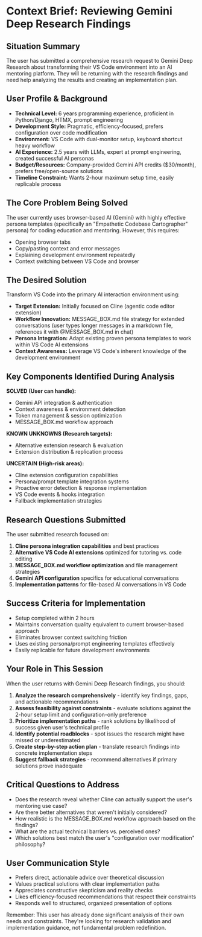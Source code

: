 # Context Brief: Reviewing Gemini Deep Research Findings

## Situation Summary
The user has submitted a comprehensive research request to Gemini Deep Research about transforming their VS Code environment into an AI mentoring platform. They will be returning with the research findings and need help analyzing the results and creating an implementation plan.

## User Profile & Background
- **Technical Level:** 6 years programming experience, proficient in Python/Django, HTMX, prompt engineering
- **Development Style:** Pragmatic, efficiency-focused, prefers configuration over code modification
- **Environment:** VS Code with dual-monitor setup, keyboard shortcut heavy workflow
- **AI Experience:** 2.5 years with LLMs, expert at prompt engineering, created successful AI personas
- **Budget/Resources:** Company-provided Gemini API credits ($30/month), prefers free/open-source solutions
- **Timeline Constraint:** Wants 2-hour maximum setup time, easily replicable process

## The Core Problem Being Solved
The user currently uses browser-based AI (Gemini) with highly effective persona templates (specifically an "Empathetic Codebase Cartographer" persona) for coding education and mentoring. However, this requires:
- Opening browser tabs
- Copy/pasting context and error messages  
- Explaining development environment repeatedly
- Context switching between VS Code and browser

## The Desired Solution
Transform VS Code into the primary AI interaction environment using:
- **Target Extension:** Initially focused on Cline (agentic code editor extension)
- **Workflow Innovation:** MESSAGE_BOX.md file strategy for extended conversations (user types longer messages in a markdown file, references it with @MESSAGE_BOX.md in chat)
- **Persona Integration:** Adapt existing proven persona templates to work within VS Code AI extensions
- **Context Awareness:** Leverage VS Code's inherent knowledge of the development environment

## Key Components Identified During Analysis
**SOLVED (User can handle):**
- Gemini API integration & authentication
- Context awareness & environment detection
- Token management & session optimization
- MESSAGE_BOX.md workflow approach

**KNOWN UNKNOWNS (Research targets):**
- Alternative extension research & evaluation  
- Extension distribution & replication process

**UNCERTAIN (High-risk areas):**
- Cline extension configuration capabilities
- Persona/prompt template integration systems
- Proactive error detection & response implementation
- VS Code events & hooks integration
- Fallback implementation strategies

## Research Questions Submitted
The user submitted research focused on:
1. **Cline persona integration capabilities** and best practices
2. **Alternative VS Code AI extensions** optimized for tutoring vs. code editing
3. **MESSAGE_BOX.md workflow optimization** and file management strategies
4. **Gemini API configuration** specifics for educational conversations
5. **Implementation patterns** for file-based AI conversations in VS Code

## Success Criteria for Implementation
- Setup completed within 2 hours
- Maintains conversation quality equivalent to current browser-based approach
- Eliminates browser context switching friction
- Uses existing persona/prompt engineering templates effectively
- Easily replicable for future development environments

## Your Role in This Session
When the user returns with Gemini Deep Research findings, you should:

1. **Analyze the research comprehensively** - identify key findings, gaps, and actionable recommendations
2. **Assess feasibility against constraints** - evaluate solutions against the 2-hour setup limit and configuration-only preference
3. **Prioritize implementation paths** - rank solutions by likelihood of success given user's technical profile
4. **Identify potential roadblocks** - spot issues the research might have missed or underestimated
5. **Create step-by-step action plan** - translate research findings into concrete implementation steps
6. **Suggest fallback strategies** - recommend alternatives if primary solutions prove inadequate

## Critical Questions to Address
- Does the research reveal whether Cline can actually support the user's mentoring use case?
- Are there better alternatives that weren't initially considered?
- How realistic is the MESSAGE_BOX.md workflow approach based on the findings?
- What are the actual technical barriers vs. perceived ones?
- Which solutions best match the user's "configuration over modification" philosophy?

## User Communication Style
- Prefers direct, actionable advice over theoretical discussion
- Values practical solutions with clear implementation paths
- Appreciates constructive skepticism and reality checks
- Likes efficiency-focused recommendations that respect their constraints
- Responds well to structured, organized presentation of options

Remember: This user has already done significant analysis of their own needs and constraints. They're looking for research validation and implementation guidance, not fundamental problem redefinition.